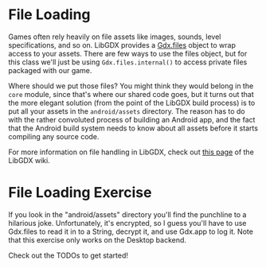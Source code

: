# File Loading

Games often rely heavily on file assets like images, sounds, level specifications, and so on. LibGDX provides a [Gdx.files](https://libgdx.badlogicgames.com/nightlies/docs/api/com/badlogic/gdx/Files.html) object to wrap access to your assets. There are few ways to use the files object, but for this class we'll just be using `Gdx.files.internal()` to access private files packaged with our game.

Where should we put those files? You might think they would belong in the `core` module, since that's where our shared code goes, but it turns out that the more elegant solution (from the point of the LibGDX build process) is to put all your assets in the `android/assets` directory. The reason has to do with the rather convoluted process of building an Android app, and the fact that the Android build system needs to know about all assets before it starts compiling any source code.

For more information on file handling in LibGDX, check out [this page](https://github.com/libgdx/libgdx/wiki/File-handling) of the LibGDX wiki. 

# File Loading Exercise

If you look in the "android/assets" directory you'll find the punchline to a hilarious joke. Unfortunately, it's encrypted, so I guess you'll have to use Gdx.files to read it in to a String, decrypt it, and use Gdx.app to log it. Note that this exercise only works on the Desktop backend.

Check out the TODOs to get started!
